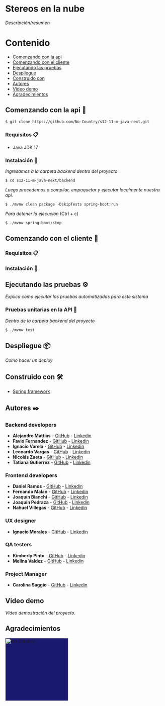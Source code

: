 
# Stereos en la nube

_Descripción/resumen_

# Contenido
* [Comenzando con la api](#Comenzando-con-la-api-)
* [Comenzando con el cliente](#Comenzando-con-el-cliente-)
* [Ejecutando las pruebas](#Ejecutando-las-pruebas-)
* [Despliegue](#Despliegue-)
* [Construido con](#Construido-con-)
* [Autores](#Autores-)
* [Video demo](#Video-demo)
* [Agradecimientos](#Agradecimientos)

## Comenzando con la api 🚀

```
$ git clone https://github.com/No-Country/s12-11-m-java-next.git
```

### Requisitos 📋

- Java JDK 17

### Instalación 🔧

_Ingresamos a la carpeta backend dentro del proyecto_

```
$ cd s12-11-m-java-next/backend
```

_Luego procedemos a compilar, empaquetar y ejecutar localmente nuestra api._

```
$ ./mvnw clean package -DskipTests spring-boot:run
```

_Para detener la ejecución_ (Ctrl + c)

```
$ ./mvnw spring-boot:stop
```

## Comenzando con el cliente 🚀

### Requisitos 📋

### Instalación 🔧

## Ejecutando las pruebas ⚙️

_Explica como ejecutar las pruebas automatizadas para este sistema_

### Pruebas unitarias en la API 🔩

_Dentro de la carpeta backend del proyecto_

```
$ ./mvnw test
```

## Despliegue 📦

_Como hacer un deploy_

## Construido con 🛠️

* [Spring framework](https://spring.io/)

## Autores ✒️

### Backend developers
* **Alejandro Mattias** - [GitHub]() - [Linkedin]()
* **Favio Fernandez** - [GitHub](https://github.com/faviofz) - [Linkedin](https://www.linkedin.com/in/faviofernandez/)
* **Ignacio Varela** - [GitHub]() - [Linkedin]()
* **Leonardo Vargas** - [GitHub]() - [Linkedin]()
* **Nicolás Zaeta** - [GitHub]() - [Linkedin]()
* **Tatiana Gutierrez** - [GitHub]() - [Linkedin]()

### Frontend developers

* **Daniel Ramos** - [GitHub]() - [Linkedin]()
* **Fernando Malan** - [GitHub]() - [Linkedin]()
* **Joaquín Bianchi** - [GitHub]() - [Linkedin]()
* **Joaquín Pedraza** - [GitHub]() - [Linkedin]()
* **Nahuel Villegas** - [GitHub]() - [Linkedin]()

### UX designer

* **Ignacio Morales** - [GitHub]() - [Linkedin]()

### QA testers

* **Kimberly Pinto** - [GitHub]() - [Linkedin]()
* **Melina Valdez** - [GitHub]() - [Linkedin]()

### Project Manager

* **Carolina Saggio** - [GitHub]() - [Linkedin]()

## Video demo

_Video demostración del proyecto._

## Agradecimientos

<a href="https://www.nocountry.tech/" target="_blank">
    <img style='background-color: MidnightBlue;' src="https://assets-global.website-files.com/62cc216ce23f79c10bc88169/63973e99052373b810cce94b_Branding%20NC-06-p-500.png" width="200" alt="No Country ">
</a>